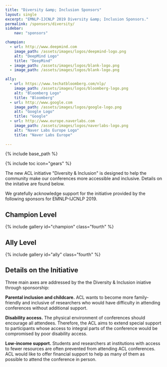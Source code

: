 ```yaml
---
title: "Diversity &amp; Inclusion Sponsors"
layout: single
excerpt: "EMNLP-IJCNLP 2019 Diversity &amp; Inclusion Sponsors."
permalink: /sponsors/diversity/
sidebar: 
    nav: "sponsors"

champion:
  - url: http://www.deepmind.com
    image_path: /assets/images/logos/deepmind-logo.png
    alt: "DeepMind Logo"
    title: "DeepMind"
  - image_path: /assets/images/logos/blank-logo.png
  - image_path: /assets/images/logos/blank-logo.png

ally:
  - url: https://www.techatbloomberg.com/nlp/
    image_path: /assets/images/logos/bloomberg-logo.png
    alt: "Bloomberg Logo"
    title: "Bloomberg"
  - url: http://www.google.com
    image_path: /assets/images/logos/google-logo.png
    alt: "Google Logo"
    title: "Google"
  - url: http://www.europe.naverlabs.com
    image_path: /assets/images/logos/naverlabs-logo.png
    alt: "Naver Labs Europe Logo"
    title: "Naver Labs Europe"    
    
---
```

{% include base_path %}

{% include toc icon="gears" %}

The new ACL initiative "Diversity &amp; Inclusion" is designed to help the community make our conferences more accessible and inclusive. Details on the initative are found below.

We gratefully acknowledge support for the initiative provided by the following sponsors for EMNLP-IJCNLP 2019. 



## Champion Level

{% include gallery id="champion" class="fourth" %}




## Ally Level

{% include gallery id="ally" class="fourth" %}
<br/>


## Details on the Initiative

Three main axes are addressed by the the Diversity &amp; Inclusion iniative through sponsorship:

<b>Parental inclusion and childcare.</b> ACL wants to become more family-friendly and inclusive of researchers who would have difficulty in attending conferences without additional support.

<b>Disability access.</b> The physical environment of conferences should encourage all attendees. Therefore, the ACL aims to extend special support to participants whose access to integral parts of the conference would be compromised by poor disability access.

<b>Low-income support.</b> Students and researchers at institutions with access to fewer resources are often prevented from attending ACL conferences. ACL would like to offer financial support to help as many of them as possible to attend the conference in person.
